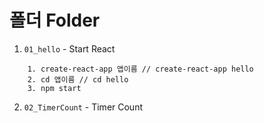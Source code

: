 


# 폴더 Folder
1. `01_hello`  - Start React


```
    1. create-react-app 앱이름 // create-react-app hello
    2. cd 앱이름 // cd hello
    3. npm start
```
2. `02_TimerCount` - Timer Count
